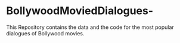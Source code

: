 # BollywoodMoviedDialogues-
This Repository contains the data and the code for the most popular dialogues of Bollywood movies.
